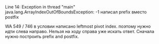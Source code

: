 Line 14: Exception in thread "main" 
java.lang.ArrayIndexOutOfBoundsException: -1
написал prefix вместо postfix

WA 549 / 746
в условии написано leftmost pivot index. поэтому нужно идти слева 
направо. Нельзя на ходу справа уже искать ответ. Сначала
нужно построить prefix and postfix.